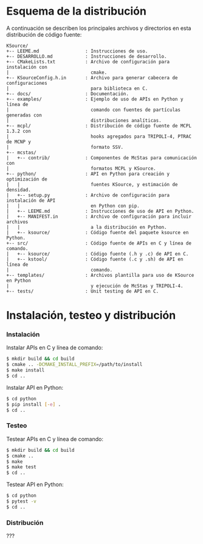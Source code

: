 # Esquema de la distribución

A continuación se describen los principales archivos y directorios en esta distribución de código fuente:

```
KSource/
+-- LEEME.md                 : Instrucciones de uso.
+-- DESARROLLO.md            : Instrucciones de desarrollo.
+-- CMakeLists.txt           : Archivo de configuración para instalación con
|                              cmake.
+-- KSourceConfig.h.in       : Archivo para generar cabecera de configuraciones
|                              para biblioteca en C.
+-- docs/                    : Documentación.
+-- examples/                : Ejemplo de uso de APIs en Python y línea de
|                              comando con fuentes de partículas generadas con
|                              distribuciones analíticas.
+-- mcpl/                    : Distribución de código fuente de MCPL 1.3.2 con
|                              hooks agregados para TRIPOLI-4, PTRAC de MCNP y
|                              formato SSV.
+-- mcstas/                   
|   +-- contrib/             : Componentes de McStas para comunicación con
|                              formatos MCPL y KSource.
+-- python/                  : API en Python para creación y optimización de
|   |                          fuentes KSource, y estimación de densidad.
|   +-- setup.py             : Archivo de configuración para instalación de API
|   |                          en Python con pip.
|   +-- LEEME.md             : Instrucciones de uso de API en Python.
|   +-- MANIFEST.in          : Archivo de configuración para incluir archivos
|   |                          a la distribución en Python.
|   +-- ksource/             : Código fuente del paquete ksource en Python.
+-- src/                     : Código fuente de APIs en C y línea de comando.
|   +-- ksource/             : Código fuente (.h y .c) de API en C.
|   +-- kstool/              : Código fuente (.c y .sh) de API en línea de
|                              comando.
+-- templates/               : Archivos plantilla para uso de KSource en Python
|                              y ejecución de McStas y TRIPOLI-4.
+-- tests/                   : Unit testing de API en C.
```

# Instalación, testeo y distribución

### Instalación

Instalar APIs en C y línea de comando:
```bash
$ mkdir build && cd build
$ cmake .. -DCMAKE_INSTALL_PREFIX=/path/to/install
$ make install
$ cd ..
```
Instalar API en Python:
```bash
$ cd python
$ pip install [-e] .
$ cd ..
```

### Testeo

Testear APIs en C y línea de comando:
```bash
$ mkdir build && cd build
$ cmake ..
$ make
$ make test
$ cd ..
```
Testear API en Python:
```bash
$ cd python
$ pytest -v
$ cd ..
```

### Distribución

???